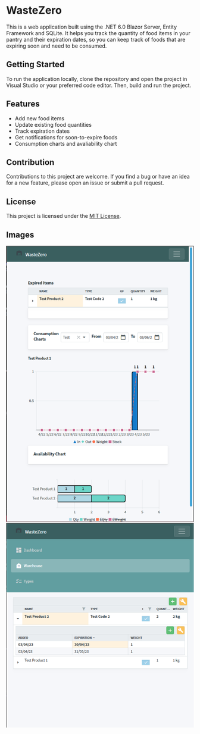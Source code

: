 # WasteZero

This is a web application built using the .NET 6.0 Blazor Server, Entity Framework and SQLite. It helps you track the quantity of food items in your pantry and their expiration dates, so you can keep track of foods that are expiring soon and need to be consumed. 

## Getting Started

To run the application locally, clone the repository and open the project in Visual Studio or your preferred code editor. Then, build and run the project. 

## Features

- Add new food items
- Update existing food quantities
- Track expiration dates
- Get notifications for soon-to-expire foods
- Consumption charts and avaliability chart

## Contribution

Contributions to this project are welcome. If you find a bug or have an idea for a new feature, please open an issue or submit a pull request.

## License

This project is licensed under the [MIT License](https://github.com/Obrelix/WasteZero/blob/main/LICENSE).

## Images

 ![alt text](https://github.com/Obrelix/WasteZero/blob/main/Images/Capture1.PNG?raw=true)
 ![alt text](https://github.com/Obrelix/WasteZero/blob/main/Images/Capture2.PNG?raw=true)
